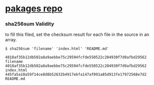 # [pakages repo](https://zanovelloalberto.github.io/arch-repo/)

### sha256sum Validity
to fill this filed, set the checksum result for each file in the source in an array.

```
$ sha256sum 'filename' 'index.html' 'README.md'

4018af35b12db502a8a9aebbe75c29594fcfde550522c204930f7d9afbd29562  filename
4018af35b12db502a8a9aebbe75c29594fcfde550522c204930f7d9afbd29562  index.html
445fa5a10a59f14ce8d8b52632b4917ebfa147af091a85d913fe17972568e7d2  README.md

```
